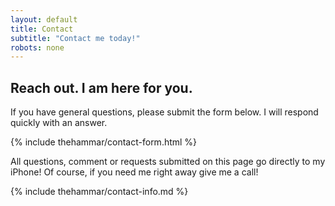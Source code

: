 ```yaml
---
layout: default
title: Contact 
subtitle: "Contact me today!"
robots: none
---
```

## Reach out. I am here for you.  

If you have general questions, please submit the form below. I will respond quickly with an answer.  

{% include thehammar/contact-form.html %}

All questions, comment or requests submitted on this page go directly to my iPhone!
Of course, if you need me right away give me a call!  

{% include thehammar/contact-info.md %}
